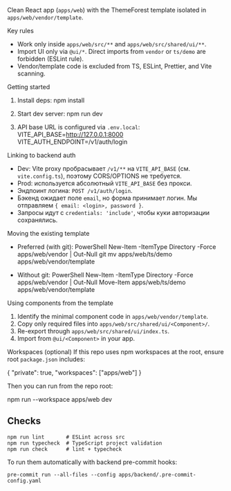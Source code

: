 Clean React app (`apps/web`) with the ThemeForest template isolated in `apps/web/vendor/template`.

Key rules
- Work only inside `apps/web/src/**` and `apps/web/src/shared/ui/**`.
- Import UI only via `@ui/*`. Direct imports from `vendor` or `ts/demo` are forbidden (ESLint rule).
- Vendor/template code is excluded from TS, ESLint, Prettier, and Vite scanning.

Getting started
1) Install deps:
   npm install

2) Start dev server:
   npm run dev

3) API base URL is configured via `.env.local`:
   VITE_API_BASE=http://127.0.0.1:8000
   VITE_AUTH_ENDPOINT=/v1/auth/login

Linking to backend auth
- Dev: Vite proxy пробрасывает `/v1/**` на `VITE_API_BASE` (см. `vite.config.ts`), поэтому CORS/OPTIONS не требуется.
- Prod: используется абсолютный `VITE_API_BASE` без прокси.
- Эндпоинт логина: `POST /v1/auth/login`.
- Бэкенд ожидает поле `email`, но форма принимает логин. Мы отправляем `{ email: <login>, password }`.
- Запросы идут с `credentials: 'include'`, чтобы куки авторизации сохранялись.

Moving the existing template
- Preferred (with git):
  PowerShell
    New-Item -ItemType Directory -Force apps/web/vendor | Out-Null
    git mv apps/web/ts/demo apps/web/vendor/template

- Without git:
  PowerShell
    New-Item -ItemType Directory -Force apps/web/vendor | Out-Null
    Move-Item apps/web/ts/demo apps/web/vendor/template

Using components from the template
1) Identify the minimal component code in `apps/web/vendor/template`.
2) Copy only required files into `apps/web/src/shared/ui/<Component>/`.
3) Re-export through `apps/web/src/shared/ui/index.ts`.
4) Import from `@ui/<Component>` in your app.

Workspaces (optional)
If this repo uses npm workspaces at the root, ensure root `package.json` includes:

  {
    "private": true,
    "workspaces": ["apps/web"]
  }

Then you can run from the repo root:

  npm run --workspace apps/web dev

## Checks

```
npm run lint       # ESLint across src
npm run typecheck  # TypeScript project validation
npm run check      # lint + typecheck
```

To run them automatically with backend pre-commit hooks:

```
pre-commit run --all-files --config apps/backend/.pre-commit-config.yaml
```

